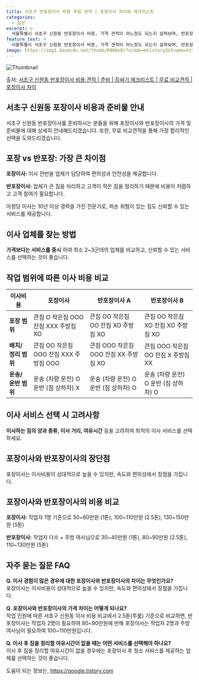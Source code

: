 ```yaml
---
title: 서초구 반포장이사 비용 무료 견적 | 포장이사 차이와 체크리스트
categories:
  - 일상
excerpt: >
  서울특별시 서초구 신원동 반포장이사 비용, 가격 견적이 어느정도 되는지 살펴보며, 반포장이사를 준비함에 있어 짐싸기 준비 체크리스트가 무엇인지 보겠습니다. 마지막으로 포장이사와 차이점을 통해 무료 비교견적으로 어떤 것이 더 합리적인 선택인지 공유 드립니다.서초구 신원동 포장이사 견적 샘플 보기 👈 클릭서초구 신원동 포장이사 가격 살펴보기 👈 클릭서초구 신원동 반포장이사 평균 이사 비용평수서초구 신원동 평균 이사 비용원룸 이사9평 이하 (1톤)30만원~투룸/쓰리룸 이사16평 ~ 20평 (2.5톤)80만원~쓰리룸 이사21평 (5톤) ~110만원~우리집 무료 이사견적 받기 👈 클릭포장 vs 반포장: 가장 큰 차이점포장이사는 모든 작업을 업체가 담당하는 반면, 반포장이사는 큰 짐을 업체가 처리하고 작은 짐..
feature_text: >
  서울특별시 서초구 신원동 반포장이사 비용, 가격 견적이 어느정도 되는지 살펴보며, 반포장이사를 준비함에 있어 짐싸기 준비 체크리스트가 무엇인지 보겠습니다. 마지막으로 포장이사와 차이점을 통해 무료 비교견적으로 어떤 것이 더 합리적인 선택인지 공유 드립니다.서초구 신원동 포장이사 견적 샘플 보기 👈 클릭서초구 신원동 포장이사 가격 살펴보기 👈 클릭서초구 신원동 반포장이사 평균 이사 비용평수서초구 신원동 평균 이사 비용원룸 이사9평 이하 (1톤)30만원~투룸/쓰리룸 이사16평 ~ 20평 (2.5톤)80만원~쓰리룸 이사21평 (5톤) ~110만원~우리집 무료 이사견적 받기 👈 클릭포장 vs 반포장: 가장 큰 차이점포장이사는 모든 작업을 업체가 담당하는 반면, 반포장이사는 큰 짐을 업체가 처리하고 작은 짐..
image: https://img1.daumcdn.net/thumb/R800x0/?scode=mtistory2&fname=https%3A%2F%2Fblog.kakaocdn.net%2Fdn%2FoM45c%2FbtsHb6dVYAi%2F4epkzbMDLP7EYoyCN7PL31%2Fimg.webp
---
```


![Thumbnail](https://img1.daumcdn.net/thumb/R800x0/?scode=mtistory2&fname=https%3A%2F%2Fblog.kakaocdn.net%2Fdn%2FoM45c%2FbtsHb6dVYAi%2F4epkzbMDLP7EYoyCN7PL31%2Fimg.webp)

<p>출처: <a href="https://qoogle.tistory.com/9925" rel="dofollow">서초구 신원동 반포장이사 비용 견적 | 준비 | 짐싸기 체크리스트 | 무료 비교견적 | 포장이사 차이</a> </p>

## 서초구 신원동 포장이사 비용과 준비물 안내

서초구 신원동 반포장이사를 준비하시는 분들을 위해 포장이사와 반포장이사의 가격 및 준비물에 대해 상세히 안내해드리겠습니다. 또한, 무료
비교견적을 통해 가장 합리적인 선택을 도와드리겠습니다.

## **포장 vs 반포장: 가장 큰 차이점**

**포장이사:** 이사 전반을 업체가 담당하여 편의성과 안전성을 제공합니다.

**반포장이사:** 업체가 큰 짐을 처리하고 고객이 작은 짐을 정리하기 때문에 비용이 저렴하고 고객 참여가 필요합니다.

아정당 이사는 10년 이상 경력을 가진 전문가로, 파손 위험이 있는 짐도 신뢰할 수 있는 서비스를 제공합니다.

## **이사 업체를 찾는 방법**

**가격보다는 서비스를 중시** 하여 최소 2~3군데의 업체를 비교하고, 신뢰할 수 있는 서비스를 선택하는 것이 좋습니다.

## **작업 범위에 따른 이사 비용 비교**

**이사비용** | **포장이사** | **반포장이사 A** | **반포장이사 B**  
---|---|---|---  
**포장 범위** | 큰짐 O 작은짐 OOO 잔짐 XXX 주방짐 XO | 큰짐 OO 작은짐 OO 잔짐 XO 주방짐 XO | 큰짐 OO 작은짐 XO 잔짐 XO 주방짐 XO  
**배치/정리 범위** | 큰짐 OO 작은짐 OOO 잔짐 XXX 주방짐 OOO | 큰짐 OOO 작은짐 OOO 잔짐 XX 주방짐 XO | 큰짐 OOO 작은짐 OO 잔짐 X 주방짐 XX  
**운송/운반 범위** | 운송 (차량 운전) O 운반 (짐 상하차) X | 운송 (차량 운전) O 운반 (짐 상하차) O | 운송 (차량 운전) O 운반 (짐 상하차) O  
  
## **이사 서비스 선택 시 고려사항**

**이사하는 짐의 양과 종류, 이사 거리, 여유시간** 등을 고려하여 최적의 이사 서비스를 선택하세요.

## **포장이사와 반포장이사의 장단점**

포장이사는 이사비용이 상대적으로 높을 수 있지만, 속도와 편의성에서 장점을 가집니다.

## **포장이사와 반포장이사의 비용 비교**

**포장이사:** 작업자 1명 기준으로 50~60만원 (1톤), 100~110만원 (2.5톤), 130~150만원 (5톤)

**반포장이사:** 작업자 다수 + 주방 여사님으로 30~40만원 (1톤), 80~90만원 (2.5톤), 110~130만원 (5톤)

## **자주 묻는 질문 FAQ**

**Q. 이사 경험이 많은 경우에 대한 포장이사와 반포장이사의 차이는 무엇인가요?**  
포장이사는 이사비용이 상대적으로 높을 수 있지만, 속도와 편의성에서 장점을 가집니다.

**Q. 포장이사와 반포장이사의 가격 차이는 어떻게 되나요?**  
작업 인원에 따른 서초구 신원동 이사 비용 비교에서 2.5톤(투룸) 기준으로 비교하면, 반포장이사는 작업자 2명이 필요하여 80~90만원에
반해 포장이사는 작업자 2명과 주방 여사님이 필요하여 100~110만원입니다.

**Q. 이사 후 짐을 정리할 여유시간이 없을 때는 어떤 서비스를 선택해야 하나요?**  
이사 후 짐을 정리할 여유시간이 없을 경우에는 포장이사 후 청소 서비스를 제공하는 업체를 선택하는 것이 좋습니다.

 

도움이 되는 정보는, <a href="https://qoogle.tistory.com" rel="dofollow">https://qoogle.tistory.com</a>


